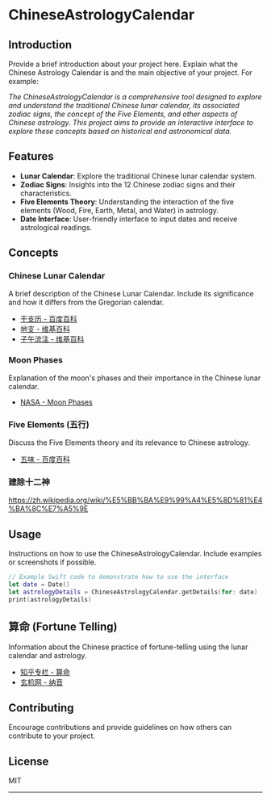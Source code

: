 # ChineseAstrologyCalendar

## Introduction
Provide a brief introduction about your project here. Explain what the Chinese Astrology Calendar is and the main objective of your project. For example:

*The ChineseAstrologyCalendar is a comprehensive tool designed to explore and understand the traditional Chinese lunar calendar, its associated zodiac signs, the concept of the Five Elements, and other aspects of Chinese astrology. This project aims to provide an interactive interface to explore these concepts based on historical and astronomical data.*

## Features
- **Lunar Calendar**: Explore the traditional Chinese lunar calendar system.
- **Zodiac Signs**: Insights into the 12 Chinese zodiac signs and their characteristics.
- **Five Elements Theory**: Understanding the interaction of the five elements (Wood, Fire, Earth, Metal, and Water) in astrology.
- **Date Interface**: User-friendly interface to input dates and receive astrological readings.

## Concepts

### Chinese Lunar Calendar
A brief description of the Chinese Lunar Calendar. Include its significance and how it differs from the Gregorian calendar.

- [干支历 - 百度百科](https://baike.baidu.com/item/干支历?fromModule=lemma_inlink)
- [地支 - 维基百科](https://zh.wikipedia.org/zh-hk/地支)
- [子午流注 - 维基百科](https://zh.wikipedia.org/zh-hk/子午流注)

### Moon Phases
Explanation of the moon's phases and their importance in the Chinese lunar calendar.

- [NASA - Moon Phases](https://moon.nasa.gov/moon-in-motion/moon-phases/)

### Five Elements (五行)
Discuss the Five Elements theory and its relevance to Chinese astrology.

- [五味 - 百度百科](https://baike.baidu.com/item/五味/1269566)


### 建除十二神
https://zh.wikipedia.org/wiki/%E5%BB%BA%E9%99%A4%E5%8D%81%E4%BA%8C%E7%A5%9E

## Usage
Instructions on how to use the ChineseAstrologyCalendar. Include examples or screenshots if possible.

```swift
// Example Swift code to demonstrate how to use the interface
let date = Date()
let astrologyDetails = ChineseAstrologyCalendar.getDetails(for: date)
print(astrologyDetails)
```

## 算命 (Fortune Telling)
Information about the Chinese practice of fortune-telling using the lunar calendar and astrology.

- [知乎专栏 - 算命](https://zhuanlan.zhihu.com/p/390502214)
- [玄机网 - 纳音](https://suanming.xuenb.com/nayin/)

## Contributing
Encourage contributions and provide guidelines on how others can contribute to your project.

## License
MIT

---
